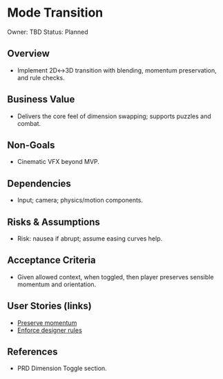 # Mode Transition

Owner: TBD
Status: Planned

## Overview

- Implement 2D↔3D transition with blending, momentum preservation, and rule checks.

## Business Value

- Delivers the core feel of dimension swapping; supports puzzles and combat.

## Non-Goals

- Cinematic VFX beyond MVP.

## Dependencies

- Input; camera; physics/motion components.

## Risks & Assumptions

- Risk: nausea if abrupt; assume easing curves help.

## Acceptance Criteria

- Given allowed context, when toggled, then player preserves sensible momentum and orientation.

## User Stories (links)

- [Preserve momentum](./stories/preserve-momentum/story.md)
- [Enforce designer rules](./stories/enforce-designer-rules/story.md)

## References

- PRD Dimension Toggle section.
